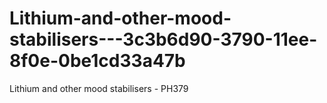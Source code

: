 # Lithium-and-other-mood-stabilisers---3c3b6d90-3790-11ee-8f0e-0be1cd33a47b
Lithium and other mood stabilisers - PH379
